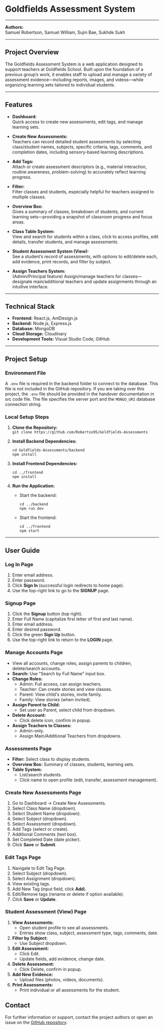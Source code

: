 # Goldfields Assessment System

---

**Authors:**  
Samuel Robertson, Samuel William, Sujin Bae, Sukhde Sukh

---

## Project Overview

The Goldfields Assessment System is a web application designed to support teachers at Goldfields School. Built upon the foundation of a previous group’s work, it enables staff to upload and manage a variety of assessment evidence—including reports, images, and videos—while organizing learning sets tailored to individual students.

---

## Features

- **Dashboard:**  
  Quick access to create new assessments, edit tags, and manage learning sets.

- **Create New Assessments:**  
  Teachers can record detailed student assessments by selecting class/student names, subjects, specific criteria, tags, comments, and completion dates, including sensory-based learning descriptions.

- **Add Tags:**  
  Attach or create assessment descriptors (e.g., material interaction, routine awareness, problem-solving) to accurately reflect learning progress.

- **Filter:**  
  Filter classes and students, especially helpful for teachers assigned to multiple classes.

- **Overview Box:**  
  Gives a summary of classes, breakdown of students, and current learning sets—providing a snapshot of classroom progress and focus areas.

- **Class Table System:**  
  View and search for students within a class, click to access profiles, edit details, transfer students, and manage assessments.

- **Student Assessment System (View):**  
  See a student’s record of assessments, with options to edit/delete each, add evidence, print records, and filter by subject.

- **Assign Teachers System:**  
  (Admin/Principal feature) Assign/manage teachers for classes—designate main/additional teachers and update assignments through an intuitive interface.

---

## Technical Stack

- **Frontend:** React.js, AntDesign.js  
- **Backend:** Node.js, Express.js  
- **Database:** MongoDB  
- **Cloud Storage:** Cloudinary  
- **Development Tools:** Visual Studio Code, GitHub

---

## Project Setup

### Environment File

A `.env` file is required in the backend folder to connect to the database. This file is not included in the GitHub repository. If you are taking over this project, the `.env` file should be provided in the handover documentation in src code file. The file specifies the server port and the `MONGO_URI` database connection string.

### Local Setup Steps

1. **Clone the Repository:**  
   `git clone https://github.com/Robertso95/Goldfields-Assessments`

2. **Install Backend Dependencies:**  
   ```
   cd Goldfields-Assessments/backend
   npm install
   ```

3. **Install Frontend Dependencies:**  
   ```
   cd ../frontend
   npm install
   ```

4. **Run the Application:**  
   - Start the backend:
     ```
     cd ../backend
     npm run dev
     ```
   - Start the frontend:
     ```
     cd ../frontend
     npm start
     ```

---

## User Guide

### Log In Page

1. Enter email address.
2. Enter password.
3. Click **Sign In** (successful login redirects to home page).
4. Use the top-right link to go to the **SIGNUP** page.

### Signup Page

1. Click the **Signup** button (top right).
2. Enter Full Name (capitalize first letter of first and last name).
3. Enter email address.
4. Enter desired password.
5. Click the green **Sign Up** button.
6. Use the top-right link to return to the **LOGIN** page.

### Manage Accounts Page

- View all accounts, change roles, assign parents to children, delete/search accounts.
- **Search:** Use "Search by Full Name" input box.
- **Change Roles:**  
  - Admin: Full access, can assign teachers.  
  - Teacher: Can create stories and view classes.  
  - Parent: View child's stories, invite family.  
  - Family: View stories (when invited).
- **Assign Parent to Child:**  
  - Set user as Parent, select child from dropdown.
- **Delete Account:**  
  - Click delete icon, confirm in popup.
- **Assign Teachers to Classes:**  
  - Admin-only.  
  - Assign Main/Additional Teachers from dropdowns.

### Assessments Page

- **Filter:** Select class to display students.
- **Overview Box:** Summary of classes, students, learning sets.
- **Table System:**  
  - List/search students.  
  - Click name to open profile (edit, transfer, assessment management).

### Create New Assessments Page

1. Go to Dashboard → Create New Assessments.
2. Select Class Name (dropdown).
3. Select Student Name (dropdown).
4. Select Subject (dropdown).
5. Select Assessment (dropdown).
6. Add Tags (select or create).
7. Additional Comments (text box).
8. Set Completed Date (date picker).
9. Click **Save** or **Submit**.

### Edit Tags Page

1. Navigate to Edit Tag Page.
2. Select Subject (dropdown).
3. Select Assignment (dropdown).
4. View existing tags.
5. Add New Tag (input field, click **Add**).
6. Edit/Remove tags (rename or delete if option available).
7. Click **Save** or **Update**.

### Student Assessment (View) Page

1. **View Assessments:**  
   - Open student profile to see all assessments.
   - Entries show class, subject, assessment type, tags, comments, date.
2. **Filter by Subject:**  
   - Use Subject dropdown.
3. **Edit Assessment:**  
   - Click Edit.  
   - Update fields, add evidence, change date.
4. **Delete Assessment:**  
   - Click Delete, confirm in popup.
5. **Add New Evidence:**  
   - Upload files (photos, videos, documents).
6. **Print Assessments:**  
   - Print individual or all assessments for the student.


## Contact

For further information or support, contact the project authors or open an issue on the [GitHub repository](https://github.com/Robertso95/Goldfields-Assessments).
